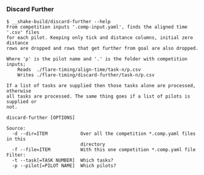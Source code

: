 ### Discard Further 

    $ __shake-build/discard-further --help
    From competition inputs '.comp-input.yaml', finds the aligned time '.csv' files
    for each pilot. Keeping only tick and distance columns, initial zero distance
    rows are dropped and rows that get further from goal are also dropped.

    Where 'p' is the pilot name and '.' is the folder with competition inputs;
        Reads  ./flare-timing/align-time/task-n/p.csv
        Writes ./flare-timing/discard-further/task-n/p.csv

    If a list of tasks are supplied then those tasks alone are processed, otherwise
    all tasks are processed. The same thing goes if a list of pilots is supplied or
    not.

    discard-further [OPTIONS]

    Source:
      -d --dir=ITEM            Over all the competition *.comp.yaml files in this
                               directory
      -f --file=ITEM           With this one competition *.comp.yaml file
    Filter:
      -t --task[=TASK NUMBER]  Which tasks?
      -p --pilot[=PILOT NAME]  Which pilots?
